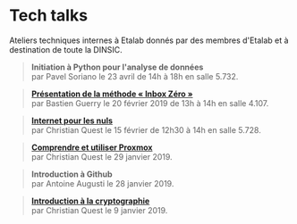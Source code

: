 # Tech talks

Ateliers techniques internes à Etalab donnés par des membres d'Etalab
et à destination de toute la DINSIC.

> **Initiation à Python pour l'analyse de données**<br/> par Pavel Soriano le 23 avril de 14h à 18h en salle 5.732.

> **[Présentation de la méthode « Inbox Zéro »](https://speakerdeck.com/bzg/merlin-mann-et-marie-kondo-sont-dans-une-boite-demails)**<br/> par Bastien Guerry le 20 février 2019 de 13h à 14h en salle 4.107.

> **[Internet pour les nuls](https://owncloud.data.gouv.fr/s/SsmoSAEC4JnN9Ms)**<br/> par Christian Quest le 15 février de 12h30 à 14h en salle 5.728.

> **[Comprendre et utiliser Proxmox](https://owncloud.data.gouv.fr/s/SsmoSAEC4JnN9Ms)**<br/> par Christian Quest le 29 janvier 2019.

> **Introduction à Github**<br/> par Antoine Augusti le 28 janvier 2019.

> **[Introduction à la cryptographie](https://owncloud.data.gouv.fr/s/SsmoSAEC4JnN9Ms)**<br/> par Christian Quest le 9 janvier 2019.
